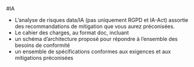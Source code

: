 #IA

- L’analyse de risques data/IA (pas uniquement RGPD et IA-Act) assortie
des recommandations de mitigation que vous aurez préconisées.
- Le cahier des charges, au format doc, incluant
- un schéma d’architecture proposé pour répondre à l’ensemble
des besoins de conformité
- un ensemble de spécifications conformes aux exigences et aux
mitigations préconisées